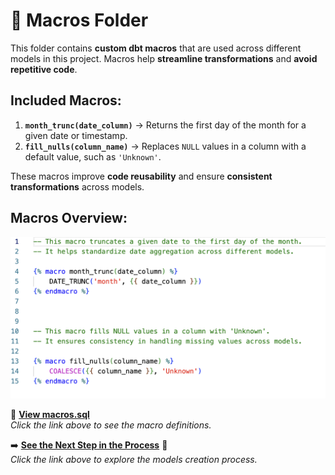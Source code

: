 # 📂 Macros Folder

This folder contains **custom dbt macros** that are used across different models in this project. Macros help **streamline transformations** and **avoid repetitive code**.

## Included Macros:
1. **`month_trunc(date_column)`** → Returns the first day of the month for a given date or timestamp.
2. **`fill_nulls(column_name)`** → Replaces `NULL` values in a column with a default value, such as `'Unknown'`.

These macros improve **code reusability** and ensure **consistent transformations** across models.

##  Macros Overview:
![Macros Overview](images/macros.png)

📄 **[View macros.sql](macros.sql)**  
_Click the link above to see the macro definitions._

➡️ **[See the Next Step in the Process](../models/README.md)** 🔗  
_Click the link above to explore the models creation process._
